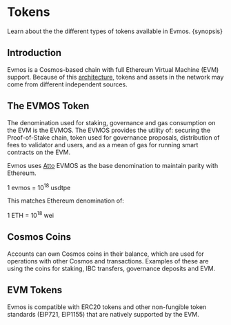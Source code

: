 <!--
order: 2
-->

# Tokens

Learn about the the different types of tokens available in Evmos. {synopsis}

## Introduction

Evmos is a Cosmos-based chain with full Ethereum Virtual Machine (EVM) support. Because of this [architecture](./../technical_concepts/architecture.md), tokens and assets in the network may come from different independent sources.

## The EVMOS Token

The denomination used for staking, governance and gas consumption on the EVM is the EVMOS. The EVMOS provides the utility of: securing the Proof-of-Stake chain, token used for governance proposals, distribution of fees to validator and users, and as a mean of gas for running smart contracts on the EVM.

Evmos uses [Atto](https://en.wikipedia.org/wiki/Atto-) EVMOS as the base denomination to maintain parity with Ethereum.

1 evmos = 10<sup>18</sup> usdtpe

This matches Ethereum denomination of:

1 ETH = 10<sup>18</sup> wei

## Cosmos Coins

Accounts can own Cosmos coins in their balance, which are used for operations with other Cosmos and transactions. Examples of these are using the coins for staking, IBC transfers, governance deposits and EVM.

## EVM Tokens

Evmos is compatible with ERC20 tokens and other non-fungible token standards (EIP721, EIP1155)
that are natively supported by the EVM.
